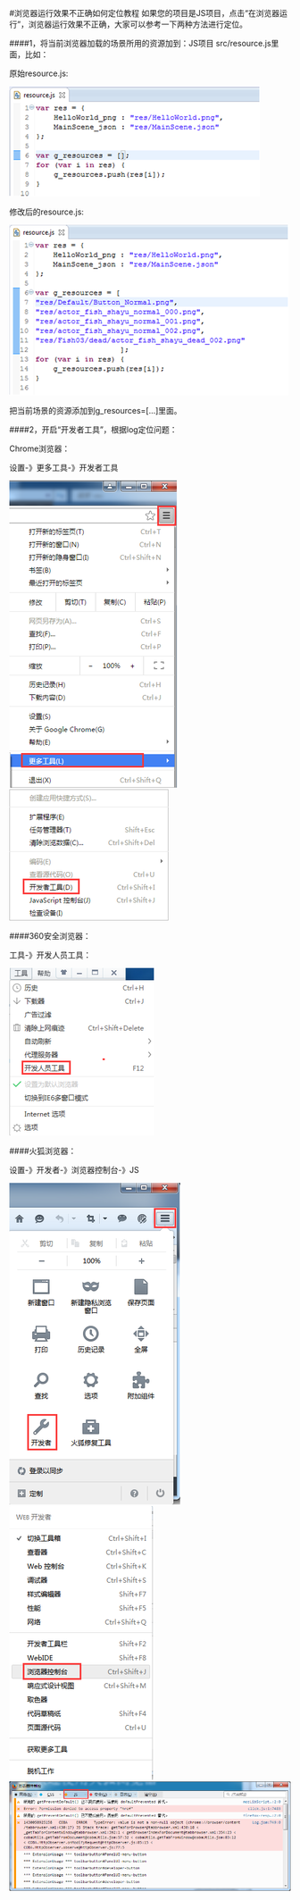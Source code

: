 #浏览器运行效果不正确如何定位教程
如果您的项目是JS项目，点击“在浏览器运行”，浏览器运行效果不正确，大家可以参考一下两种方法进行定位。

####1，将当前浏览器加载的场景所用的资源加到：JS项目 src/resource.js里面，比如：

   原始resource.js:  

![image](res/image001.png)

  修改后的resource.js:

![image](res/image002.png)   

  把当前场景的资源添加到g_resources=[...]里面。

####2，开启“开发者工具”，根据log定位问题：

   Chrome浏览器：

   设置-》更多工具-》开发者工具

![image](res/image003.png)   ![image](res/image004.png)

####360安全浏览器：
  
   工具-》开发人员工具：

![image](res/image005.png)  

####火狐浏览器：

设置-》开发者-》浏览器控制台-》JS

![image](res/image006.png) ![image](res/image007.png)   
![image](res/image008.png) 

 


